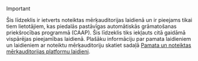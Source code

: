 > [!IMPORTANT]
> Šis līdzeklis ir ietverts noteiktas mērķauditorijas laidienā un ir pieejams tikai tiem lietotājiem, kas piedalās pastāvīgas automātiskās grāmatošanas priekšrocības programmā (CAAP). Šis līdzeklis tiks iekļauts citā gaidāmā vispārējas pieejamības laidienā. Plašāku informāciju par pamata laidieniem un laidieniem ar noteiktu mērķauditoriju skatiet sadaļā [Pamata un noteiktas mērķauditorijas platformu laidieni](../get-started/public-preview-releases.md).
